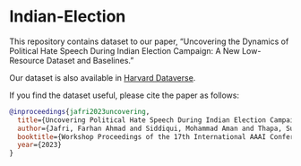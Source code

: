 # Indian-Election

This repository contains dataset to our paper, “Uncovering the Dynamics of Political Hate Speech During Indian Election Campaign: A New Low-Resource Dataset and Baselines.”

Our dataset is also available in [Harvard Dataverse](https://dataverse.harvard.edu/dataset.xhtml?persistentId=doi:10.7910/DVN/6OON4F).

If you find the dataset useful, please cite the paper as follows:

```bibtex
@inproceedings{jafri2023uncovering,
  title={Uncovering Political Hate Speech During Indian Election Campaign: A New Low-Resource Dataset and Baselines},
  author={Jafri, Farhan Ahmad and Siddiqui, Mohammad Aman and Thapa, Surendrabikram and Rauniyar, Kritesh and Naseem, Usman and Razzak, Imran},
  booktitle={Workshop Proceedings of the 17th International AAAI Conference on Web and Social Media.},
  year={2023}
}
```
